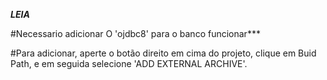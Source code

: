 ***LEIA***

#Necessario adicionar O 'ojdbc8' para o banco funcionar***

#Para adicionar, aperte o botão direito em cima do projeto, clique em Buid Path, e em seguida selecione 'ADD EXTERNAL ARCHIVE'.
